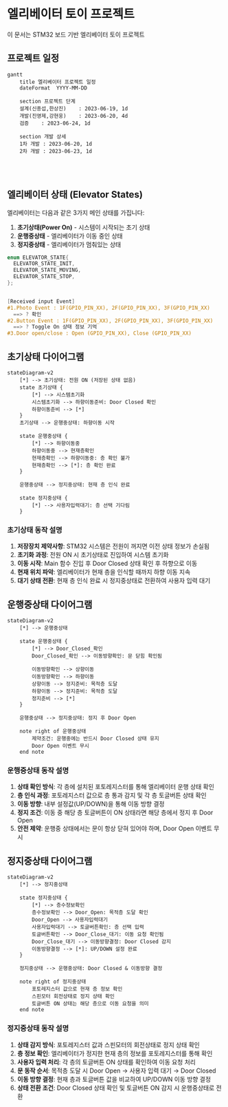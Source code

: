 # 엘리베이터 토이 프로젝트

이 문서는 STM32 보드 기반 엘리베이터 토이 프로젝트



## 프로젝트 일정

```mermaid
gantt
    title 엘리베이터 프로젝트 일정
    dateFormat  YYYY-MM-DD
    
    section 프로젝트 단계
    설계(신종섭,한상진)    : 2023-06-19, 1d
    개발(진영제,강현웅)    : 2023-06-20, 4d
    검증    : 2023-06-24, 1d
    
    section 개발 상세
    1차 개발 : 2023-06-20, 1d
    2차 개발 : 2023-06-23, 1d
```


<br>
<br>



## 엘리베이터 상태 (Elevator States)

엘리베이터는 다음과 같은 3가지 메인 상태를 가집니다:

1. **초기상태(Power On)** - 시스템이 시작되는 초기 상태
2. **운행중상태** - 엘리베이터가 이동 중인 상태
3. **정지중상태** - 엘리베이터가 멈춰있는 상태

``` C
enum ELEVATOR_STATE{
  ELEVATOR_STATE_INIT,
  ELEVATOR_STATE_MOVING,
  ELEVATOR_STATE_STOP,
};


[Received input Event]
#1.Photo Event : 1F(GPIO_PIN_XX), 2F(GPIO_PIN_XX), 3F(GPIO_PIN_XX)
  ==> ? 확인
#2.Button Event : 1F(GPIO_PIN_XX), 2F(GPIO_PIN_XX), 3F(GPIO_PIN_XX)
  ==> ? Toggle On 상태 정보 기억
#3.Door open/close : Open (GPIO_PIN_XX), Close (GPIO_PIN_XX)
```




## 초기상태 다이어그램

```mermaid
stateDiagram-v2
    [*] --> 초기상태: 전원 ON (저장된 상태 없음)
    state 초기상태 {
        [*] --> 시스템초기화
        시스템초기화 --> 하향이동준비: Door Closed 확인
        하향이동준비 --> [*]
    }
    초기상태 --> 운행중상태: 하향이동 시작
    
    state 운행중상태 {
        [*] --> 하향이동중
        하향이동중 --> 현재층확인
        현재층확인 --> 하향이동중: 층 확인 불가
        현재층확인 --> [*]: 층 확인 완료
    }
    
    운행중상태 --> 정지중상태: 현재 층 인식 완료
    
    state 정지중상태 {
        [*] --> 사용자입력대기: 층 선택 기다림
    }
```

### 초기상태 동작 설명

1. **저장장치 제약사항**: STM32 시스템은 전원이 꺼지면 이전 상태 정보가 손실됨
2. **초기화 과정**: 전원 ON 시 초기상태로 진입하여 시스템 초기화
3. **이동 시작**: Main 함수 진입 후 Door Closed 상태 확인 후 하향으로 이동
4. **현재 위치 파악**: 엘리베이터가 현재 층을 인식할 때까지 하향 이동 지속
5. **대기 상태 전환**: 현재 층 인식 완료 시 정지중상태로 전환하여 사용자 입력 대기


## 운행중상태 다이어그램

```mermaid
stateDiagram-v2
    [*] --> 운행중상태
    
    state 운행중상태 {
        [*] --> Door_Closed_확인
        Door_Closed_확인 --> 이동방향확인: 문 닫힘 확인됨
                
        이동방향확인 --> 상향이동
        이동방향확인 --> 하향이동
        상향이동 --> 정지준비: 목적층 도달
        하향이동 --> 정지준비: 목적층 도달
        정지준비 --> [*]
    }
    
    운행중상태 --> 정지중상태: 정지 후 Door Open
    
    note right of 운행중상태
        제약조건: 운행중에는 반드시 Door Closed 상태 유지
        Door Open 이벤트 무시
    end note
```

### 운행중상태 동작 설명

1. **상태 확인 방식**: 각 층에 설치된 포토레지스터를 통해 엘리베이터 운행 상태 확인
2. **층 인식 과정**: 포토레지스터 값으로 층 통과 감지 및 각 층 토글버튼 상태 확인
3. **이동 방향**: 내부 설정값(UP/DOWN)을 통해 이동 방향 결정
4. **정지 조건**: 이동 중 해당 층 토글버튼이 ON 상태라면 해당 층에서 정지 후 Door Open
5. **안전 제약**: 운행중 상태에서는 문이 항상 닫혀 있어야 하며, Door Open 이벤트 무시

## 정지중상태 다이어그램

```mermaid
stateDiagram-v2
    [*] --> 정지중상태
    
    state 정지중상태 {
        [*] --> 층수정보확인
        층수정보확인 --> Door_Open: 목적층 도달 확인
        Door_Open --> 사용자입력대기
        사용자입력대기 --> 토글버튼확인: 층 선택 입력
        토글버튼확인 --> Door_Close_대기: 이동 요청 확인됨
        Door_Close_대기 --> 이동방향결정: Door Closed 감지
        이동방향결정 --> [*]: UP/DOWN 설정 완료
    }
    
    정지중상태 --> 운행중상태: Door Closed & 이동방향 결정
    
    note right of 정지중상태
        포토레지스터 값으로 현재 층 정보 확인
        스핀모터 회전상태로 정지 상태 확인
        토글버튼 ON 상태는 해당 층으로 이동 요청을 의미
    end note
```

### 정지중상태 동작 설명

1. **상태 감지 방식**: 포토레지스터 값과 스핀모터의 회전상태로 정지 상태 확인
2. **층 정보 확인**: 엘리베이터가 정지한 현재 층의 정보를 포토레지스터를 통해 확인
3. **사용자 입력 처리**: 각 층의 토글버튼 ON 상태를 확인하여 이동 요청 처리
4. **문 동작 순서**: 목적층 도달 시 Door Open → 사용자 입력 대기 → Door Closed
5. **이동 방향 결정**: 현재 층과 토글버튼 값을 비교하여 UP/DOWN 이동 방향 결정
6. **상태 전환 조건**: Door Closed 상태 확인 및 토글버튼 ON 감지 시 운행중상태로 전환













